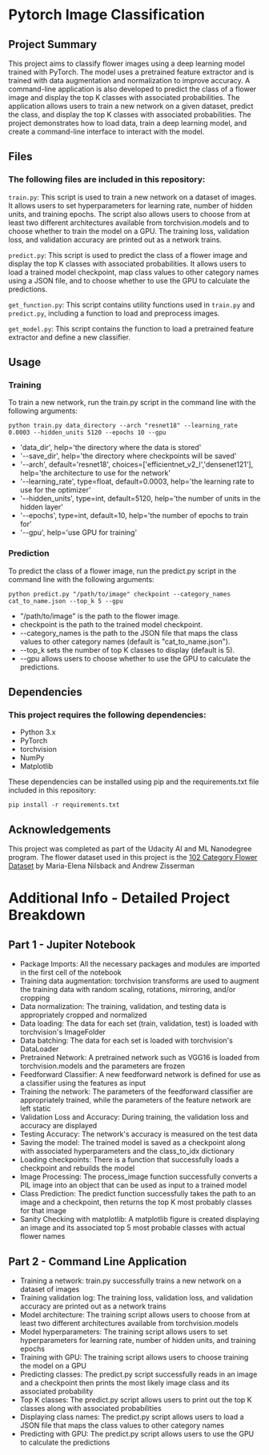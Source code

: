 # Pytorch Image Classification

## Project Summary

This project aims to classify flower images using a deep learning model trained with PyTorch. The model uses a pretrained feature extractor and is trained with data augmentation and normalization to improve accuracy. A command-line application is also developed to predict the class of a flower image and display the top K classes with associated probabilities. The application allows users to train a new network on a given dataset, predict the class, and display the top K classes with associated probabilities. The project demonstrates how to load data, train a deep learning model, and create a command-line interface to interact with the model.

## Files

### The following files are included in this repository:

`train.py`: This script is used to train a new network on a dataset of images. It allows users to set hyperparameters for learning rate, number of hidden units, and training epochs. The script also allows users to choose from at least two different architectures available from torchvision.models and to choose whether to train the model on a GPU. The training loss, validation loss, and validation accuracy are printed out as a network trains.

`predict.py`: This script is used to predict the class of a flower image and display the top K classes with associated probabilities. It allows users to load a trained model checkpoint, map class values to other category names using a JSON file, and to choose whether to use the GPU to calculate the predictions.

`get_function.py`: This script contains utility functions used in `train.py` and `predict.py`, including a function to load and preprocess images.

`get_model.py`: This script contains the function to load a pretrained feature extractor and define a new classifier.

## Usage

### Training

To train a new network, run the train.py script in the command line with the following arguments:
```
python train.py data_directory --arch "resnet18" --learning_rate 0.0003 --hidden_units 5120 --epochs 10 --gpu
```
- 'data_dir', help='the directory where the data is stored'
- '--save_dir', help='the directory where checkpoints will be saved'
- '--arch', default='resnet18', choices=['efficientnet_v2_l','densenet121'], help='the architecture to use for the network'
- '--learning_rate', type=float, default=0.0003, help='the learning rate to use for the optimizer'
- '--hidden_units', type=int, default=5120, help='the number of units in the hidden layer'
- '--epochs', type=int, default=10, help='the number of epochs to train for'
- '--gpu', help='use GPU for training'

### Prediction

To predict the class of a flower image, run the predict.py script in the command line with the following arguments:

```
python predict.py "/path/to/image" checkpoint --category_names cat_to_name.json --top_k 5 --gpu
```
- "/path/to/image" is the path to the flower image.
- checkpoint is the path to the trained model checkpoint.
- --category_names is the path to the JSON file that maps the class values to other category names (default is "cat_to_name.json").
- --top_k sets the number of top K classes to display (default is 5).
- --gpu allows users to choose whether to use the GPU to calculate the predictions.

## Dependencies

### This project requires the following dependencies:

- Python 3.x
- PyTorch
- torchvision
- NumPy
- Matplotlib

These dependencies can be installed using pip and the requirements.txt file included in this repository:

```
pip install -r requirements.txt
```

## Acknowledgements

This project was completed as part of the Udacity AI and ML Nanodegree program. The flower dataset used in this project is the [102 Category Flower Dataset](https://www.robots.ox.ac.uk/~vgg/data/flowers/102/index.html) by Maria-Elena Nilsback and Andrew Zisserman


# Additional Info - Detailed Project Breakdown

## Part 1 - Jupiter Notebook
- Package Imports: All the necessary packages and modules are imported in the first cell of the notebook
- Training data augmentation: torchvision transforms are used to augment the training data with random scaling, rotations, mirroring, and/or cropping
- Data normalization: The training, validation, and testing data is appropriately cropped and normalized
- Data loading: The data for each set (train, validation, test) is loaded with torchvision's ImageFolder
- Data batching: The data for each set is loaded with torchvision's DataLoader
- Pretrained Network: A pretrained network such as VGG16 is loaded from torchvision.models and the parameters are frozen
- Feedforward Classifier: A new feedforward network is defined for use as a classifier using the features as input
- Training the network: The parameters of the feedforward classifier are appropriately trained, while the parameters of the feature network are left static
- Validation Loss and Accuracy: During training, the validation loss and accuracy are displayed
- Testing Accuracy: The network's accuracy is measured on the test data
- Saving the model: The trained model is saved as a checkpoint along with associated hyperparameters and the class_to_idx dictionary
- Loading checkpoints: There is a function that successfully loads a checkpoint and rebuilds the model
- Image Processing: The process_image function successfully converts a PIL image into an object that can be used as input to a trained model
- Class Prediction: The predict function successfully takes the path to an image and a checkpoint, then returns the top K most probably classes for that image
- Sanity Checking with matplotlib: A matplotlib figure is created displaying an image and its associated top 5 most probable classes with actual flower names

## Part 2 - Command Line Application
- Training a network: train.py successfully trains a new network on a dataset of images
- Training validation log: The training loss, validation loss, and validation accuracy are printed out as a network trains
- Model architecture: The training script allows users to choose from at least two different architectures available from torchvision.models
- Model hyperparameters: The training script allows users to set hyperparameters for learning rate, number of hidden units, and training epochs
- Training with GPU: The training script allows users to choose training the model on a GPU
- Predicting classes: The predict.py script successfully reads in an image and a checkpoint then prints the most likely image class and its associated probability
- Top K classes: The predict.py script allows users to print out the top K classes along with associated probabilities
- Displaying class names: The predict.py script allows users to load a JSON file that maps the class values to other category names
- Predicting with GPU: The predict.py script allows users to use the GPU to calculate the predictions
